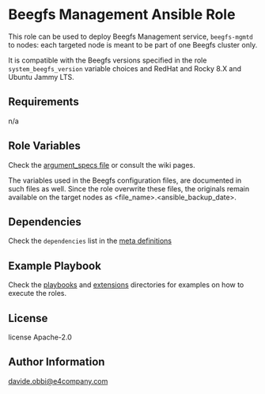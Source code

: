 Beegfs Management Ansible Role
=========

This role can be used to deploy Beegfs Management service, `beegfs-mgmtd` to nodes: each targeted node is meant to be part of one Beegfs cluster only.

It is compatible with the Beegfs versions specified in the role `system_beegfs_version` variable choices and RedHat and Rocky 8.X and Ubuntu Jammy LTS.

Requirements
------------

n/a

Role Variables
--------------

Check the [argument_specs file](meta/argument_specs.yml) or consult the wiki pages.

The variables used in the Beegfs configuration files, are documented in such files as well. Since the role overwrite these files, the originals remain available on the target nodes as <file_name>.<ansible_backup_date>.

Dependencies
------------

Check the `dependencies` list in the [meta definitions](meta/main.yml)

Example Playbook
----------------

Check the [playbooks](../../playbooks/) and [extensions](../../extensions/molecule/) directories for examples on how to execute the roles.

License
-------

license Apache-2.0

Author Information
------------------

<davide.obbi@e4company.com>
